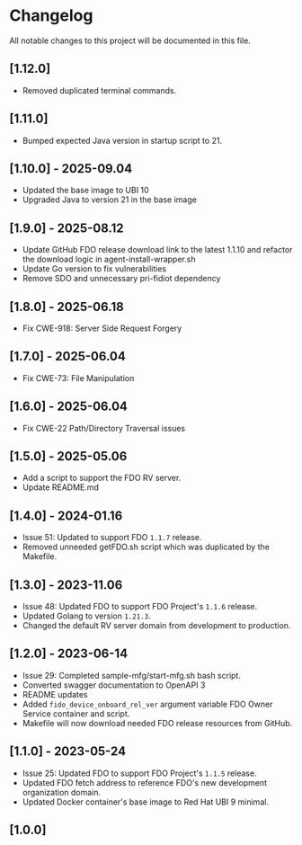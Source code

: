 # Changelog

All notable changes to this project will be documented in this file.

## [1.12.0]
- Removed duplicated terminal commands.

## [1.11.0]
- Bumped expected Java version in startup script to 21.

## [1.10.0] - 2025-09.04
- Updated the base image to UBI 10
- Upgraded Java to version 21 in the base image

## [1.9.0] - 2025-08.12
-  Update GitHub FDO release download link to the latest 1.1.10 and refactor the download logic in agent-install-wrapper.sh
-  Update Go version to fix vulnerabilities
-  Remove SDO and unnecessary pri-fidiot dependency

## [1.8.0] - 2025-06.18
-  Fix CWE-918: Server Side Request Forgery

## [1.7.0] - 2025-06.04
-  Fix CWE-73: File Manipulation

## [1.6.0] - 2025-06.04
-  Fix CWE-22 Path/Directory Traversal issues

## [1.5.0] - 2025-05.06
- Add a script to support the FDO RV server.
- Update README.md

## [1.4.0] - 2024-01.16
- Issue 51: Updated to support FDO `1.1.7` release.
- Removed unneeded getFDO.sh script which was duplicated by the Makefile.

## [1.3.0] - 2023-11.06
- Issue 48: Updated FDO to support FDO Project's `1.1.6` release.
- Updated Golang to version `1.21.3`.
- Changed the default RV server domain from development to production.

## [1.2.0] - 2023-06-14
- Issue 29: Completed sample-mfg/start-mfg.sh bash script.
- Converted swagger documentation to OpenAPI 3
- README updates
- Added `fido_device_onboard_rel_ver` argument variable FDO Owner Service container and script.
- Makefile will now download needed FDO release resources from GitHub.

## [1.1.0] - 2023-05-24
- Issue 25: Updated FDO to support FDO Project's `1.1.5` release.
- Updated FDO fetch address to reference FDO's new development organization domain.
- Updated Docker container's base image to Red Hat UBI 9 minimal.

## [1.0.0]
